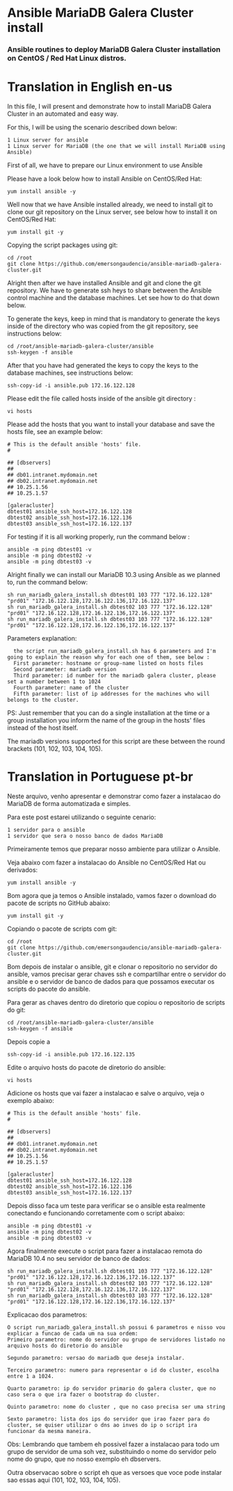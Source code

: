 # Ansible MariaDB Galera Cluster install
### Ansible routines to deploy MariaDB Galera Cluster installation on CentOS / Red Hat Linux distros.

# Translation in English en-us

 In this file, I will present and demonstrate how to install MariaDB Galera Cluster in an automated and easy way.

 For this, I will be using the scenario described down below:
 ```
 1 Linux server for ansible
 1 Linux server for MariaDB (the one that we will install MariaDB using Ansible)
 ```

 First of all, we have to prepare our Linux environment to use Ansible

 Please have a look below how to install Ansible on CentOS/Red Hat:
 ```
 yum install ansible -y
 ```
 Well now that we have Ansible installed already, we need to install git to clone our git repository on the Linux server, see below how to install it on CentOS/Red Hat:
 ```
 yum install git -y
 ```

 Copying the script packages using git:
 ```
 cd /root
 git clone https://github.com/emersongaudencio/ansible-mariadb-galera-cluster.git
 ```
 Alright then after we have installed Ansible and git and clone the git repository. We have to generate ssh heys to share between the Ansible control machine and the database machines. Let see how to do that down below.

 To generate the keys, keep in mind that is mandatory to generate the keys inside of the directory who was copied from the git repository, see instructions below:
 ```
 cd /root/ansible-mariadb-galera-cluster/ansible
 ssh-keygen -f ansible
 ```
 After that you have had generated the keys to copy the keys to the database machines, see instructions below:
 ```
 ssh-copy-id -i ansible.pub 172.16.122.128
 ```

 Please edit the file called hosts inside of the ansible git directory :
 ```
 vi hosts
 ```
 Please add the hosts that you want to install your database and save the hosts file, see an example below:

 ```
 # This is the default ansible 'hosts' file.
 #

 ## [dbservers]
 ##
 ## db01.intranet.mydomain.net
 ## db02.intranet.mydomain.net
 ## 10.25.1.56
 ## 10.25.1.57

 [galeracluster]
 dbtest01 ansible_ssh_host=172.16.122.128
 dbtest02 ansible_ssh_host=172.16.122.136
 dbtest03 ansible_ssh_host=172.16.122.137
 ```

 For testing if it is all working properly, run the command below :
 ```
 ansible -m ping dbtest01 -v
 ansible -m ping dbtest02 -v
 ansible -m ping dbtest03 -v
 ```

 Alright finally we can install our MariaDB 10.3 using Ansible as we planned to, run the command below:
 ```
 sh run_mariadb_galera_install.sh dbtest01 103 777 "172.16.122.128" "prd01" "172.16.122.128,172.16.122.136,172.16.122.137"  
 sh run_mariadb_galera_install.sh dbtest02 103 777 "172.16.122.128" "prd01" "172.16.122.128,172.16.122.136,172.16.122.137"
 sh run_mariadb_galera_install.sh dbtest03 103 777 "172.16.122.128" "prd01" "172.16.122.128,172.16.122.136,172.16.122.137"
 ```

  Parameters explanation:

```
  the script run_mariadb_galera_install.sh has 6 parameters and I'm going to explain the reason why for each one of them, see below :
  First parameter: hostname or group-name listed on hosts files
  Second parameter: mariadb version
  Third parameter: id number for the mariadb galera cluster, please set a number between 1 to 1024
  Fourth parameter: name of the cluster
  Fifth parameter: list of ip addresses for the machines who will belongs to the cluster.
```

 PS: Just remember that you can do a single installation at the time or a group installation you inform the name of the group in the hosts' files instead of the host itself.

 The mariadb versions supported for this script are these between the round brackets (101, 102, 103, 104, 105).

# Translation in Portuguese pt-br

Neste arquivo, venho apresentar e demonstrar como fazer a instalacao do MariaDB de forma automatizada e simples.

Para este post estarei utilizando o seguinte cenario:
```
1 servidor para o ansible
1 servidor que sera o nosso banco de dados MariaDB
```

Primeiramente temos que preparar nosso ambiente para utilizar o Ansible.

Veja abaixo com fazer a instalacao do Ansible no CentOS/Red Hat ou derivados:
```
yum install ansible -y
```

Bom agora que ja temos o Ansible instalado, vamos fazer o download do pacote de scripts no GitHub abaixo:
```
yum install git -y
```

Copiando o pacote de scripts com git:
```
cd /root
git clone https://github.com/emersongaudencio/ansible-mariadb-galera-cluster.git
```

Bom depois de instalar o ansible, git e clonar o repositorio no servidor do ansible, vamos precisar gerar chaves ssh e compartilhar entre o servidor do ansible e o servidor de banco de dados para que possamos executar os scripts do pacote do ansible.

Para gerar as chaves dentro do diretorio que copiou o repositorio de scripts do git:
```
cd /root/ansible-mariadb-galera-cluster/ansible
ssh-keygen -f ansible
```
Depois copie a
```
ssh-copy-id -i ansible.pub 172.16.122.135
```

Edite o arquivo hosts do pacote de diretorio do ansible:
```
vi hosts
```
Adicione os hosts que vai fazer a instalacao e salve o arquivo, veja o exemplo abaixo:

```
# This is the default ansible 'hosts' file.
#

## [dbservers]
##
## db01.intranet.mydomain.net
## db02.intranet.mydomain.net
## 10.25.1.56
## 10.25.1.57

[galeracluster]
dbtest01 ansible_ssh_host=172.16.122.128
dbtest02 ansible_ssh_host=172.16.122.136
dbtest03 ansible_ssh_host=172.16.122.137
```

Depois disso faca um teste para verificar se o ansible esta realmente conectando e funcionando corretamente com o script abaixo:
```
ansible -m ping dbtest01 -v
ansible -m ping dbtest02 -v
ansible -m ping dbtest03 -v
```

Agora finalmente execute o script para fazer a instalacao remota do MariaDB 10.4 no seu servidor de banco de dados:
```
sh run_mariadb_galera_install.sh dbtest01 103 777 "172.16.122.128" "prd01" "172.16.122.128,172.16.122.136,172.16.122.137"  
sh run_mariadb_galera_install.sh dbtest02 103 777 "172.16.122.128" "prd01" "172.16.122.128,172.16.122.136,172.16.122.137"
sh run_mariadb_galera_install.sh dbtest03 103 777 "172.16.122.128" "prd01" "172.16.122.128,172.16.122.136,172.16.122.137"
```

Explicacao dos parametros:

```
O script run_mariadb_galera_install.sh possui 6 parametros e nisso vou explicar a funcao de cada um na sua ordem:
Primeiro parametro: nome do servidor ou grupo de servidores listado no arquivo hosts do diretorio do ansible

Segundo parametro: versao do mariadb que deseja instalar.

Terceiro parametro: numero para representar o id do cluster, escolha entre 1 a 1024.

Quarto parametro: ip do servidor primario do galera cluster, que no caso sera o que ira fazer o bootstrap do cluster.

Quinto parametro: nome do cluster , que no caso precisa ser uma string

Sexto parametro: lista dos ips do servidor que irao fazer para do cluster, se quiser utilizar o dns ao inves do ip o script ira funcionar da mesma maneira.
```
Obs: Lembrando que tambem eh possivel fazer a instalacao para todo um grupo de servidor de uma soh vez, substituindo o nome do servidor pelo nome do grupo, que no nosso exemplo eh dbservers.

Outra observacao sobre o script eh que as versoes que voce pode instalar sao essas aqui (101, 102, 103, 104, 105).

